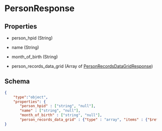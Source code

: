 # PersonResponse
## Properties
- person_hpid (String)

   
- name (String)

   
- month_of_birth (String)

   
- person_records_data_grid (Array of [PersonRecordsDataGridResponse](PersonRecordsDataGridResponse.md))

   

## Schema
```json
{
    "type":"object",
    "properties": {
       "person_hpid" : ["string", "null"],
       "name" : ["string", "null"],
       "month_of_birth" : ["string", "null"],
       "person_records_data_grid" : {"type" : "array", "items" : {"$ref" : "/schemas/PersonRecordsDataGrid"}
}
```

